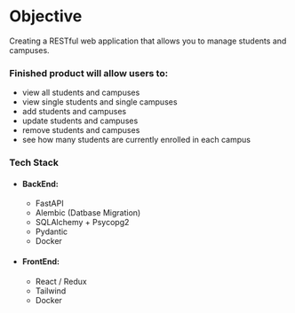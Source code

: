 # Objective

Creating a RESTful web application that allows you to manage students and campuses. 


### Finished product will allow users to:
- view all students and campuses
- view single students and single campuses
- add students and campuses
- update students and campuses
- remove students and campuses
- see how many students are currently enrolled in each campus

### Tech Stack
- #### BackEnd:
    - FastAPI 
    - Alembic (Datbase Migration)
    - SQLAlchemy + Psycopg2
    - Pydantic
    - Docker

- #### FrontEnd:
    - React / Redux
    - Tailwind
    - Docker